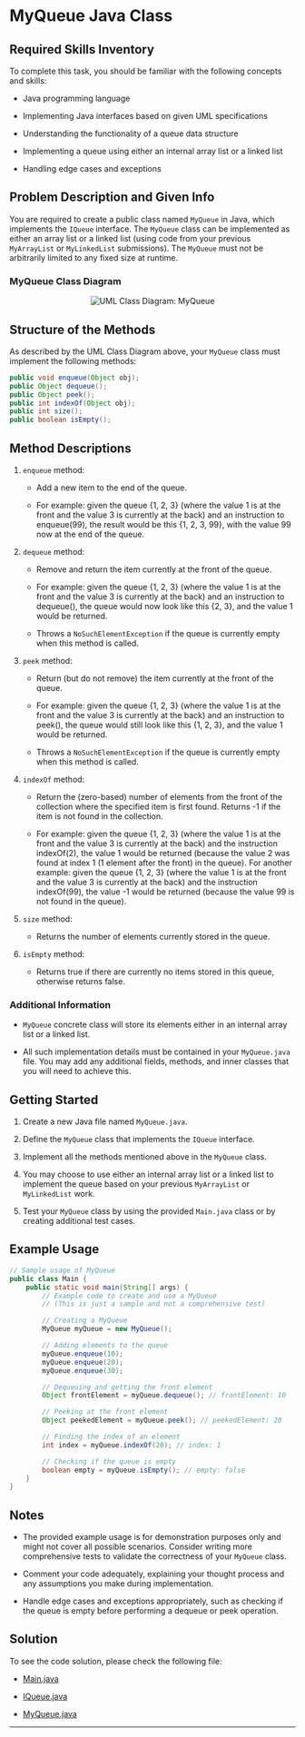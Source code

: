 # MyQueue Java Class

## Required Skills Inventory
To complete this task, you should be familiar with the following concepts and skills:
- Java programming language

- Implementing Java interfaces based on given UML specifications
- Understanding the functionality of a queue data structure
- Implementing a queue using either an internal array list or a linked list
- Handling edge cases and exceptions

## Problem Description and Given Info
You are required to create a public class named `MyQueue` in Java, which implements the `IQueue` interface. The `MyQueue` class can be implemented as either an array list or a linked list (using code from your previous `MyArrayList` or `MyLinkedList` submissions). The `MyQueue` must not be arbitrarily limited to any fixed size at runtime.

### MyQueue Class Diagram

<p align="center">
  <img src="./Images/MyStackUML.png" alt="UML Class Diagram: MyQueue">
</p>

## Structure of the Methods
As described by the UML Class Diagram above, your `MyQueue` class must implement the following methods:
```java
public void enqueue(Object obj);
public Object dequeue();
public Object peek();
public int indexOf(Object obj);
public int size();
public boolean isEmpty();
```

## Method Descriptions
1. `enqueue` method:
   - Add a new item to the end of the queue.

   - For example: given the queue {1, 2, 3} (where the value 1 is at the front and the value 3 is currently at the back) and an instruction to enqueue(99), the result would be this {1, 2, 3, 99}, with the value 99 now at the end of the queue.

2. `dequeue` method:
   - Remove and return the item currently at the front of the queue.

   - For example: given the queue {1, 2, 3} (where the value 1 is at the front and the value 3 is currently at the back) and an instruction to dequeue(), the queue would now look like this {2, 3}, and the value 1 would be returned.
   - Throws a `NoSuchElementException` if the queue is currently empty when this method is called.

3. `peek` method:
   - Return (but do not remove) the item currently at the front of the queue.

   - For example: given the queue {1, 2, 3} (where the value 1 is at the front and the value 3 is currently at the back) and an instruction to peek(), the queue would still look like this {1, 2, 3}, and the value 1 would be returned.
   - Throws a `NoSuchElementException` if the queue is currently empty when this method is called.

4. `indexOf` method:
   - Return the (zero-based) number of elements from the front of the collection where the specified item is first found. Returns -1 if the item is not found in the collection.

   - For example: given the queue {1, 2, 3} (where the value 1 is at the front and the value 3 is currently at the back) and the instruction indexOf(2), the value 1 would be returned (because the value 2 was found at index 1 (1 element after the front) in the queue). For another example: given the queue {1, 2, 3} (where the value 1 is at the front and the value 3 is currently at the back) and the instruction indexOf(99), the value -1 would be returned (because the value 99 is not found in the queue).

5. `size` method:
   - Returns the number of elements currently stored in the queue.

6. `isEmpty` method:
   - Returns true if there are currently no items stored in this queue, otherwise returns false.

### Additional Information
- `MyQueue` concrete class will store its elements either in an internal array list or a linked list.

- All such implementation details must be contained in your `MyQueue.java` file. You may add any additional fields, methods, and inner classes that you will need to achieve this.

## Getting Started
1. Create a new Java file named `MyQueue.java`.

2. Define the `MyQueue` class that implements the `IQueue` interface.

3. Implement all the methods mentioned above in the `MyQueue` class.

4. You may choose to use either an internal array list or a linked list to implement the queue based on your previous `MyArrayList` or `MyLinkedList` work.

5. Test your `MyQueue` class by using the provided `Main.java` class or by creating additional test cases.

## Example Usage
```java
// Sample usage of MyQueue
public class Main {
    public static void main(String[] args) {
        // Example code to create and use a MyQueue
        // (This is just a sample and not a comprehensive test)

        // Creating a MyQueue
        MyQueue myQueue = new MyQueue();

        // Adding elements to the queue
        myQueue.enqueue(10);
        myQueue.enqueue(20);
        myQueue.enqueue(30);

        // Dequeuing and getting the front element
        Object frontElement = myQueue.dequeue(); // frontElement: 10

        // Peeking at the front element
        Object peekedElement = myQueue.peek(); // peekedElement: 20

        // Finding the index of an element
        int index = myQueue.indexOf(20); // index: 1

        // Checking if the queue is empty
        boolean empty = myQueue.isEmpty(); // empty: false
    }
}
```

## Notes
- The provided example usage is for demonstration purposes only and might not cover all possible scenarios. Consider writing more comprehensive tests to validate the correctness of your `MyQueue` class.

- Comment your code adequately, explaining your thought process and any assumptions you make during implementation.
- Handle edge cases and exceptions appropriately, such as checking if the queue is empty before performing a dequeue or peek operation.

## Solution 

To see the code solution, please check the following file:

* [Main.java](/Projects_05/MyQueue/Main.java)

* [IQueue.java](/Projects_05/MyQueue/IQueue.java)
* [MyQueue.java](/Projects_05/MyQueue/MyQueue.java)

---